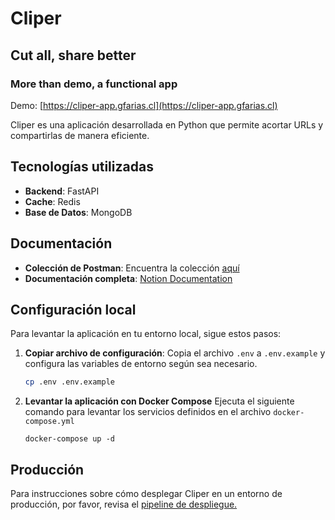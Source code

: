 # Cliper

## Cut all, share better

### More than demo, a functional app

Demo: [https://cliper-app.gfarias.cl](https://cliper-app.gfarias.cl)

Cliper es una aplicación desarrollada en Python que permite acortar URLs y compartirlas de manera eficiente.

## Tecnologías utilizadas

- **Backend**: FastAPI
- **Cache**: Redis
- **Base de Datos**: MongoDB

## Documentación

- **Colección de Postman**: Encuentra la colección [aquí](./api-collection.json)
- **Documentación completa**: [Notion Documentation](enlace-a-la-documentacion-en-notion)

## Configuración local

Para levantar la aplicación en tu entorno local, sigue estos pasos:

1. **Copiar archivo de configuración**:
   Copia el archivo `.env` a `.env.example` y configura las variables de entorno según sea necesario.

   ```bash
   cp .env .env.example
   ```

2. **Levantar la aplicación con Docker Compose**
   Ejecuta el siguiente comando para levantar los servicios definidos en el archivo `docker-compose.yml`
   ```
   docker-compose up -d
   ```

## Producción
Para instrucciones sobre cómo desplegar Cliper en un entorno de producción, por favor, revisa el [pipeline de despliegue.](./.github/workflows/deploy.yml)